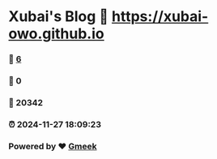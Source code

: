 # Xubai's Blog :link: https://xubai-owo.github.io 
### :page_facing_up: [6](https://xubai-owo.github.io/tag.html) 
### :speech_balloon: 0 
### :hibiscus: 20342 
### :alarm_clock: 2024-11-27 18:09:23 
### Powered by :heart: [Gmeek](https://github.com/Meekdai/Gmeek)
